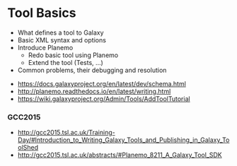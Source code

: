 # Tool Basics

- What defines a tool to Galaxy
- Basic XML syntax and options
- Introduce Planemo
  - Redo basic tool using Planemo
  - Extend the tool (Tests, …)
- Common problems, their debugging and resolution

* https://docs.galaxyproject.org/en/latest/dev/schema.html
* http://planemo.readthedocs.io/en/latest/writing.html
* https://wiki.galaxyproject.org/Admin/Tools/AddToolTutorial

### GCC2015

- http://gcc2015.tsl.ac.uk/Training-Day/#Introduction_to_Writing_Galaxy_Tools_and_Publishing_in_Galaxy_ToolShed
- http://gcc2015.tsl.ac.uk/abstracts/#Planemo_8211_A_Galaxy_Tool_SDK
